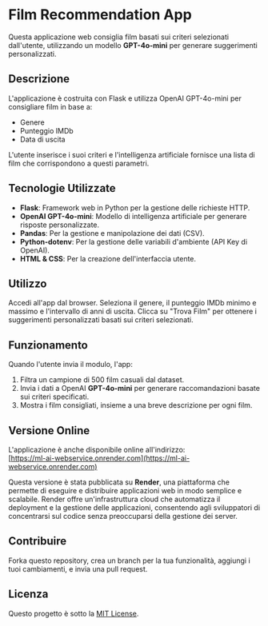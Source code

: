 # Film Recommendation App

Questa applicazione web consiglia film basati sui criteri selezionati dall'utente, utilizzando un modello **GPT-4o-mini** per generare suggerimenti personalizzati.

## Descrizione

L'applicazione è costruita con Flask e utilizza OpenAI GPT-4o-mini per consigliare film in base a:
- Genere
- Punteggio IMDb
- Data di uscita

L'utente inserisce i suoi criteri e l'intelligenza artificiale fornisce una lista di film che corrispondono a questi parametri.

## Tecnologie Utilizzate
- **Flask**: Framework web in Python per la gestione delle richieste HTTP.
- **OpenAI GPT-4o-mini**: Modello di intelligenza artificiale per generare risposte personalizzate.
- **Pandas**: Per la gestione e manipolazione dei dati (CSV).
- **Python-dotenv**: Per la gestione delle variabili d'ambiente (API Key di OpenAI).
- **HTML & CSS**: Per la creazione dell'interfaccia utente.


## Utilizzo

Accedi all'app dal browser. Seleziona il genere, il punteggio IMDb minimo e massimo e l'intervallo di anni di uscita. Clicca su "Trova Film" per ottenere i suggerimenti personalizzati basati sui criteri selezionati.

## Funzionamento

Quando l'utente invia il modulo, l'app:
1. Filtra un campione di 500 film casuali dal dataset.
2. Invia i dati a OpenAI **GPT-4o-mini** per generare raccomandazioni basate sui criteri specificati.
3. Mostra i film consigliati, insieme a una breve descrizione per ogni film.

## Versione Online

L'applicazione è anche disponibile online all'indirizzo:  
[https://ml-ai-webservice.onrender.com](https://ml-ai-webservice.onrender.com)

Questa versione è stata pubblicata su **Render**, una piattaforma che permette di eseguire e distribuire applicazioni web in modo semplice e scalabile. Render offre un'infrastruttura cloud che automatizza il deployment e la gestione delle applicazioni, consentendo agli sviluppatori di concentrarsi sul codice senza preoccuparsi della gestione dei server.

## Contribuire

Forka questo repository, crea un branch per la tua funzionalità, aggiungi i tuoi cambiamenti, e invia una pull request.

## Licenza

Questo progetto è sotto la [MIT License](LICENSE).
